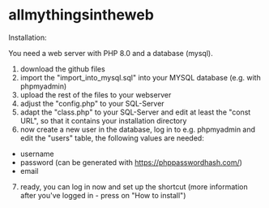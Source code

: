 # allmythingsintheweb



Installation:

You need a web server with PHP 8.0 and a database (mysql).


1. download the github files
2. import the "import_into_mysql.sql" into your MYSQL database (e.g. with phpmyadmin)
3. upload the rest of the files to your webserver
4. adjust the "config.php" to your SQL-Server
5. adapt the "class.php" to your SQL-Server and edit at least the "const URL", so that it contains your installation directory
6. now create a new user in the database, log in to e.g. phpmyadmin and edit the "users" table, the following values are needed:
- username
- password (can be generated with https://phppasswordhash.com/)
- email

7. ready, you can log in now and set up the shortcut (more information after you've logged in - press on "How to install")
